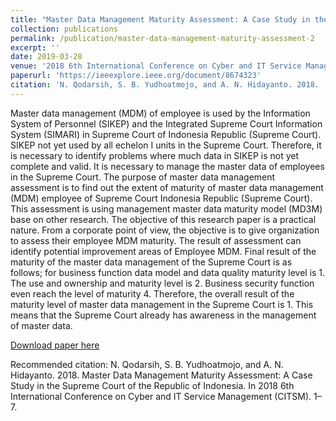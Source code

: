 ```yaml
---
title: "Master Data Management Maturity Assessment: A Case Study in the Supreme Court of the Republic of Indonesia"
collection: publications
permalink: /publication/master-data-management-maturity-assessment-2
excerpt: ''
date: 2019-03-28
venue: '2018 6th International Conference on Cyber and IT Service Management (CITSM)'
paperurl: 'https://ieeexplore.ieee.org/document/8674323'
citation: 'N. Qodarsih, S. B. Yudhoatmojo, and A. N. Hidayanto. 2018.  Master Data Management Maturity Assessment: A Case Study in the Supreme Court of the Republic of Indonesia. In 2018 6th International Conference on Cyber and IT Service Management (CITSM). 1–7'
---
```

Master data management (MDM) of employee is used by the Information System of Personnel (SIKEP) and the Integrated Supreme Court Information System (SIMARI) in Supreme Court of Indonesia Republic (Supreme Court). SIKEP not yet used by all echelon I units in the Supreme Court. Therefore, it is necessary to identify problems where much data in SIKEP is not yet complete and valid. It is necessary to manage the master data of employees in the Supreme Court. The purpose of master data management assessment is to find out the extent of maturity of master data management (MDM) employee of Supreme Court Indonesia Republic (Supreme Court). This assessment is using management master data maturity model (MD3M) base on other research. The objective of this research paper is a practical nature. From a corporate point of view, the objective is to give organization to assess their employee MDM maturity. The result of assessment can identify potential improvement areas of Employee MDM. Final result of the maturity of the master data management of the Supreme Court is as follows; for business function data model and data quality maturity level is 1. The use and ownership and maturity level is 2. Business security function even reach the level of maturity 4. Therefore, the overall result of the maturity level of master data management in the Supreme Court is 1. This means that the Supreme Court already has awareness in the management of master data.

[Download paper here](https://ieeexplore.ieee.org/document/8674323)

Recommended citation: N. Qodarsih, S. B. Yudhoatmojo, and A. N. Hidayanto. 2018.  Master Data Management Maturity Assessment: A Case Study in the Supreme Court of the Republic of Indonesia. In 2018 6th International Conference on Cyber and IT Service Management (CITSM). 1–7.